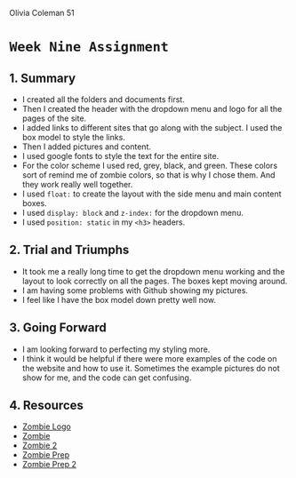 Olivia Coleman 51

# `Week Nine Assignment`

## 1. Summary
* I created all the folders and documents first.
* Then I created the header with the dropdown menu and logo for all the pages of the site.
* I added links to different sites that go along with the subject. I used the box model to style the links.
* Then I added pictures and content.
* I used google fonts to style the text for the entire site.
* For the color scheme I used red, grey, black, and green. These colors sort of remind me of zombie colors, so that is why I chose them. And they work really well together.
* I used `float:` to create the layout with the side menu and main content boxes.
* I used `display: block` and `z-index:` for the dropdown menu.
* I used `position: static` in my `<h3>` headers.

## 2. Trial and Triumphs
* It took me a really long time to get the dropdown menu working and the layout to look correctly on all the pages. The boxes kept moving around.
* I am having some problems with Github showing my pictures.
* I feel like I have the box model down pretty well now.

## 3. Going Forward
* I am looking forward to perfecting my styling more.
* I think it would be helpful if there were more examples of the code on the website and how to use it. Sometimes the example pictures do not show for me, and the code can get confusing.

## 4. Resources
* [Zombie Logo](http://www.clipartbest.com/zombie-hazard-sign)
* [Zombie](http://www.ufunk.net/en/tag/zombie/)
* [Zombie 2](http://www.trustedreviews.com/news/walker-stalker-con-2016-london-why-walking-dead-zombies-walkers)
* [Zombie Prep](http://www.whenthenewsstops.org/2011/05/cdc-warns-americans-to-prepare-for.html)
* [Zombie Prep 2](http://www.phi-emsolutions.com/products-page-2/disaster-preparedness-kits/zombie-apocalypse-survival-kit-enhanced)
